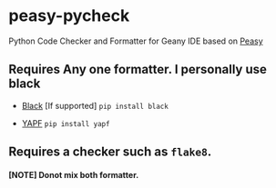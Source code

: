 # peasy-pycheck

Python Code Checker and Formatter for Geany IDE based on [Peasy](https://github.com/kugel-/peasy)


## Requires Any one formatter. I personally use black

 - [Black](https://github.com/ambv/black) [If supported]
`pip install black`


 - [YAPF](https://github.com/google/yapf)
``pip install yapf``

## Requires a checker such as `flake8`.


#### [NOTE] Donot mix both formatter.
